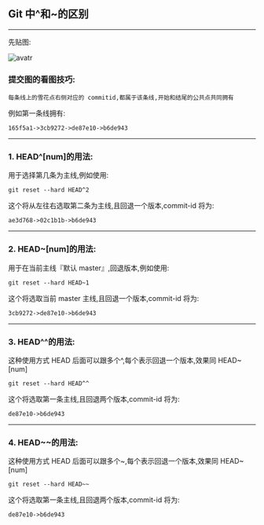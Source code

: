 ## Git 中^和~的区别

---

先贴图:

![avatr](/blog/skills/git-head.png)

### 提交图的看图技巧:

    每条线上的雪花点右侧对应的 commitid,都属于该条线,开始和结尾的公共点共同拥有

例如第一条线拥有:

    165f5a1->3cb9272->de87e10->b6de943

---

### 1. HEAD^[num]的用法:

用于选择第几条为主线,例如使用:

    git reset --hard HEAD^2

这个将从左往右选取第二条为主线,且回退一个版本,commit-id 将为:

    ae3d768->02c1b1b->b6de943

---

### 2. HEAD~[num]的用法:

用于在当前主线『默认 master』,回退版本,例如使用:

    git reset --hard HEAD~1

这个将选取当前 master 主线,且回退一个版本,commit-id 将为:

    3cb9272->de87e10->b6de943

---

### 3. HEAD^^的用法:

这种使用方式 HEAD 后面可以跟多个^,每个表示回退一个版本,效果同 HEAD~[num]

    git reset --hard HEAD^^

这个将选取第一条主线,且回退两个版本,commit-id 将为:

    de87e10->b6de943

---

### 4. HEAD~~的用法:

这种使用方式 HEAD 后面可以跟多个~,每个表示回退一个版本,效果同 HEAD~[num]

    git reset --hard HEAD~~

这个将选取第一条主线,且回退两个版本,commit-id 将为:

    de87e10->b6de943

